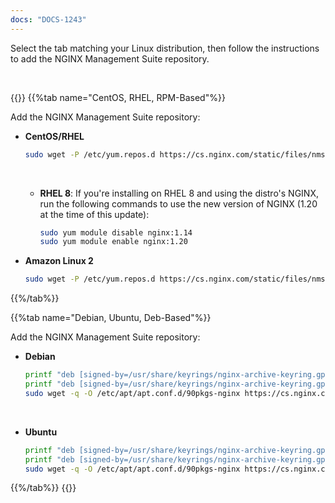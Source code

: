 ```yaml
---
docs: "DOCS-1243"
---
```


Select the tab matching your Linux distribution, then follow the instructions to add the NGINX Management Suite repository.

<br>

{{<tabs name="install_repo">}}
{{%tab name="CentOS, RHEL, RPM-Based"%}}

Add the NGINX Management Suite repository:

- **CentOS/RHEL**

   ```bash
   sudo wget -P /etc/yum.repos.d https://cs.nginx.com/static/files/nms.repo
   ```

   <br>

  - **RHEL 8**: If you're installing on RHEL 8 and using the distro's NGINX, run the following commands to use the new version of NGINX (1.20 at the time of this update):

    ```bash
    sudo yum module disable nginx:1.14
    sudo yum module enable nginx:1.20
    ```

- **Amazon Linux 2**

   ```bash
   sudo wget -P /etc/yum.repos.d https://cs.nginx.com/static/files/nms-amazon2.repo
   ```

{{%/tab%}}

{{%tab name="Debian, Ubuntu, Deb-Based"%}}

Add the NGINX Management Suite repository:

- **Debian**

  ```bash
  printf "deb [signed-by=/usr/share/keyrings/nginx-archive-keyring.gpg] https://pkgs.nginx.com/nms/debian `lsb_release -cs` nginx-plus\n" | sudo tee /etc/apt/sources.list.d/nms.list
  printf "deb [signed-by=/usr/share/keyrings/nginx-archive-keyring.gpg] https://pkgs.nginx.com/adm/debian `lsb_release -cs` nginx-plus\n" | sudo tee -a /etc/apt/sources.list.d/nms.list
  sudo wget -q -O /etc/apt/apt.conf.d/90pkgs-nginx https://cs.nginx.com/static/files/90pkgs-nginx
  ```

  <br>

- **Ubuntu**

  ```bash
  printf "deb [signed-by=/usr/share/keyrings/nginx-archive-keyring.gpg] https://pkgs.nginx.com/nms/ubuntu `lsb_release -cs` nginx-plus\n" | sudo tee /etc/apt/sources.list.d/nms.list
  printf "deb [signed-by=/usr/share/keyrings/nginx-archive-keyring.gpg] https://pkgs.nginx.com/adm/ubuntu `lsb_release -cs` nginx-plus\n" | sudo tee -a /etc/apt/sources.list.d/nms.list
  sudo wget -q -O /etc/apt/apt.conf.d/90pkgs-nginx https://cs.nginx.com/static/files/90pkgs-nginx
  ```

{{%/tab%}}
{{</tabs>}}

